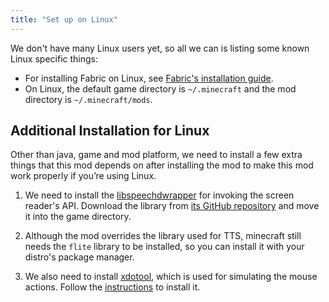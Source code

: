 ```yaml
---
title: "Set up on Linux"
---
```


We don't have many Linux users yet, so all we can is listing some known Linux specific things:

- For installing Fabric on Linux, see [Fabric's installation guide](https://docs.fabricmc.net/players/installing-fabric).
- On Linux, the default game directory is `~/.minecraft` and the mod directory is `~/.minecraft/mods`.

## Additional Installation for Linux

Other than java, game and mod platform, we need to install a few extra things that this mod depends on after installing the mod to make this mod work properly if you’re using Linux.

1. We need to install the [libspeechdwrapper](https://github.com/khanshoaib3/libspeechdwrapper) for invoking the screen reader's API. Download the library from [its GitHub repository](https://github.com/khanshoaib3/libspeechdwrapper/raw/main/lib/libspeechdwrapper.so) and move it into the game directory.

2. Although the mod overrides the library used for TTS, minecraft still needs the `flite` library to be installed, so you can install it with your distro's package manager.

3. We also need to install [xdotool](https://github.com/jordansissel/xdotool),
   which is used for simulating the mouse actions. Follow the [instructions](https://github.com/jordansissel/xdotool#installation) to install it.
